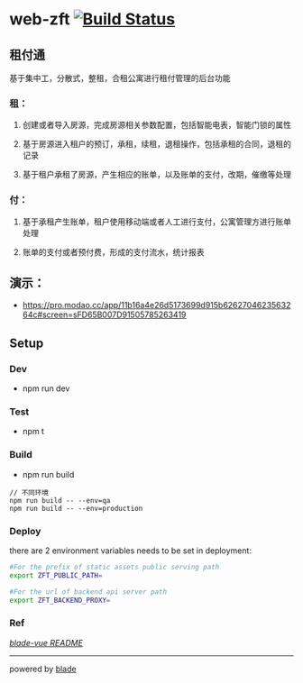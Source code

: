 # web-zft [![Build Status](https://travis-ci.org/cloudenergy/web-zft.svg?branch=develop)](https://travis-ci.org/cloudenergy/web-zft)

## 租付通
基于集中工，分散式，整租，合租公寓进行租付管理的后台功能
 
### 租：

 1. 创建或者导入房源，完成房源相关参数配置，包括智能电表，智能门锁的属性

 1. 基于房源进入租户的预订，承租，续租，退租操作，包括承租的合同，退租的记录

 1. 基于租户承租了房源，产生相应的账单，以及账单的支付，改期，催缴等处理

### 付：

 1. 基于承租产生账单，租户使用移动端或者人工进行支付，公寓管理方进行账单处理

 1. 账单的支付或者预付费，形成的支付流水，统计报表


## 演示： 

- https://pro.modao.cc/app/11b16a4e26d5173699d915b6262704623563264c#screen=sFD65B007D91505785263419 


## Setup


### Dev

- npm run dev

### Test

- npm t

### Build

- npm run build

```
// 不同环境
npm run build -- --env=qa
npm run build -- --env=production
```

### Deploy

there are 2 environment variables needs to be set in deployment:

```bash
#For the prefix of static assets public serving path
export ZFT_PUBLIC_PATH=

#For the url of backend api server path
export ZFT_BACKEND_PROXY= 
```

### Ref

*[blade-vue README](https://doctorwork.github.io/blade-vue/#/)*



---
powered by [blade](https://github.com/doctorwork/blade-vue)
